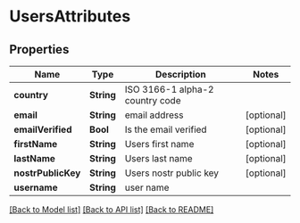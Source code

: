 # UsersAttributes

## Properties
Name | Type | Description | Notes
------------ | ------------- | ------------- | -------------
**country** | **String** | ISO 3166-1 alpha-2 country code | 
**email** | **String** | email address | [optional] 
**emailVerified** | **Bool** | Is the email verified | [optional] 
**firstName** | **String** | Users first name | [optional] 
**lastName** | **String** | Users last name | [optional] 
**nostrPublicKey** | **String** | Users nostr public key | [optional] 
**username** | **String** | user name | 

[[Back to Model list]](../README.md#documentation-for-models) [[Back to API list]](../README.md#documentation-for-api-endpoints) [[Back to README]](../README.md)


